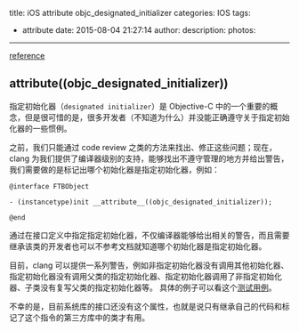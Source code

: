 title: iOS attribute objc_designated_initializer
categories: IOS
tags:
  - attribute
date: 2015-08-04 21:27:14
author:
description:
photos:
---
[reference](https://leafduo.com/articles/2014/03/20/objc-designated-initializer/)

## __attribute__((objc_designated_initializer))
指定初始化器（`designated initializer`）是 Objective-C 中的一个重要的概念，但是很可惜的是，很多开发者（不知道为什么）并没能正确遵守关于指定初始化器的一些惯例。 

之前，我们只能通过 code review 之类的方法来找出、修正这些问题；现在，clang 为我们提供了编译器级别的支持，能够找出不遵守管理的地方并给出警告，我们需要做的是标记出哪个初始化器是指定初始化器，例如：
```
@interface FTBObject

- (instancetype)init __attribute__((objc_designated_initializer));

@end
```

通过在接口定义中指定指定初始化器，不仅编译器能够给出相关的警告，而且需要继承该类的开发者也可以不参考文档就知道哪个初始化器是指定初始化器。

目前，clang 可以提供一系列警告，例如非指定初始化器没有调用其他初始化器、指定初始化器没有调用父类的指定初始化器、指定初始化器调用了非指定初始化器、子类没有复写父类的指定初始化器等。 具体的例子可以看这个[测试用例](https://llvm.org/svn/llvm-project/cfe/trunk/test/SemaObjC/attr-designated-init.m)。

不幸的是，目前系统库的接口还没有这个属性，也就是说只有继承自己的代码和标记了这个指令的第三方库中的类才有用。
















